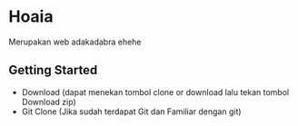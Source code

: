 # Hoaia
Merupakan web adakadabra ehehe

## Getting Started
- Download (dapat menekan tombol clone or download lalu tekan tombol Download zip)
- Git Clone (Jika sudah terdapat Git dan Familiar dengan git)

